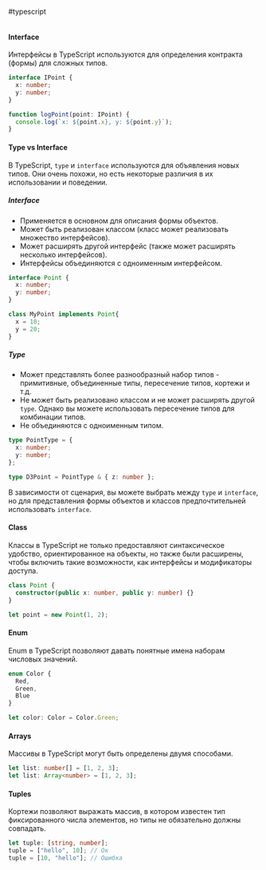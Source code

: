 #typescript 
```table-of-contents
```
#### Interface

Интерфейсы в TypeScript используются для определения контракта (формы) для сложных типов.

```typescript
interface IPoint {
  x: number;
  y: number;
}

function logPoint(point: IPoint) {
  console.log(`x: ${point.x}, y: ${point.y}`);
}
```

#### Type vs Interface
В TypeScript, `type` и `interface` используются для объявления новых типов. Они очень похожи, но есть некоторые различия в их использовании и поведении.

##### Interface
- Применяется в основном для описания формы объектов.
- Может быть реализован классом (класс может реализовать множество интерфейсов).
- Может расширять другой интерфейс (также может расширять несколько интерфейсов).
- Интерфейсы объединяются с одноименным интерфейсом.

```ts
interface Point {
  x: number;
  y: number;
}

class MyPoint implements Point{
  x = 10;
  y = 20;
}
```
##### Type
- Может представлять более разнообразный набор типов - примитивные, объединенные типы, пересечение типов, кортежи и т.д.
- Не может быть реализовано классом и не может расширять другой `type`. Однако вы можете использовать пересечение типов для комбинации типов.
- Не объединяются с одноименным типом.

```ts
type PointType = {
  x: number;
  y: number;
};

type D3Point = PointType & { z: number };
```

В зависимости от сценария, вы можете выбрать между `type` и `interface`, но для представления формы объектов и классов предпочтительней использовать `interface`.
#### Class

Классы в TypeScript не только предоставляют синтаксическое удобство, ориентированное на объекты, но также были расширены, чтобы включить такие возможности, как интерфейсы и модификаторы доступа.

```typescript
class Point {
  constructor(public x: number, public y: number) {}
}

let point = new Point(1, 2);
```

#### Enum

Enum в TypeScript позволяют давать понятные имена наборам числовых значений.

```typescript
enum Color {
  Red,
  Green,
  Blue
}

let color: Color = Color.Green;
```

#### Arrays 

Массивы в TypeScript могут быть определены двумя способами.

```typescript
let list: number[] = [1, 2, 3];
let list: Array<number> = [1, 2, 3];
```

#### Tuples

Кортежи позволяют выражать массив, в котором известен тип фиксированного числа элементов, но типы не обязательно должны совпадать.

```typescript
let tuple: [string, number];
tuple = ["hello", 10]; // Ок
tuple = [10, "hello"]; // Ошибка
```